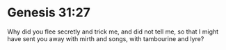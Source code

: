 # Genesis 31:27

Why did you flee secretly and trick me, and did not tell me, so that I might have sent you away with mirth and songs, with tambourine and lyre?
